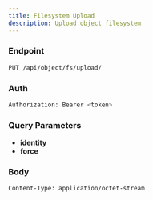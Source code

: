 ```yaml
---
title: Filesystem Upload
description: Upload object filesystem
---
```


### Endpoint

```bash
PUT /api/object/fs/upload/
```

### Auth

```bash
Authorization: Bearer <token>
```

### Query Parameters

- **identity**
- **force**

### Body

```bash
Content-Type: application/octet-stream
```


